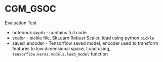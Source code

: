 # CGM_GSOC
Evaluation Test

- notebook.ipynb - contains full code
- scaler - pickle file, SkLearn Robust Scaler, load using python `pickle`
- saved_encoder - Tensorflow saved model, encoder used to transform features to low dimensional space, Load using, `tensorflow.keras.models.load_model` function
